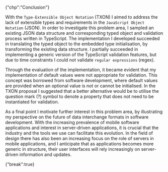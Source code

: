 {"chp":"Conclusion"}

With the `Type-Extensible Object Notation` (TXON) I aimed to address the lack of extensible types and requirements in the `JavaScript Object Notation` (JSON). In order to investigate this problem area, I sampled an existing JSON data structure and corresponding typed object and validation process written in TypeScript. The implementation I developed succeeded in translating the typed object to the embedded type initialisation, by transforming the existing data structure. I partially succeeded in implementing a generic version of the TypeScript validation features, but due to time constraints I could not validate `regular expressions` (regex).

Through the evaluation of the implementation, it became evident that my implementation of default values were not appropriate for validation. This concept was borrowed from software development, where default values are provided when an optional value is not or cannot be initialised. In the TXON proposal I suggested that a better alternative would be to utilise the question mark (?) symbol to denote a property that does not need to be instantiated for validation.

As a final point I motivate further interest in this problem area, by illustrating my perspective on the future of data interchange formats in software development. With the increasing prevalence of mobile software applications and interest in server-driven applications, it is crucial that the industry and the tools we use can facilitate this evolution. In the field of design there has also been an increasing focus on the role of servers in mobile applications, and I anticipate that as applications becomes more generic in structure, their user interfaces will rely increasingly on server-driven information and updates.

{"break":true}